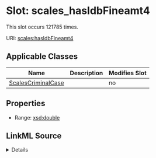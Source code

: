 

# Slot: scales_hasIdbFineamt4




This slot occurs 121785 times.


URI: [scales:hasIdbFineamt4](http://schemas.scales-okn.org/rdf/scales#hasIdbFineamt4)



<!-- no inheritance hierarchy -->





## Applicable Classes

| Name | Description | Modifies Slot |
| --- | --- | --- |
| [ScalesCriminalCase](../classes/ScalesCriminalCase.md) |  |  no  |







## Properties

* Range: [xsd:double](http://www.w3.org/2001/XMLSchema#double)







## LinkML Source

<details>

```yaml
name: scales_hasIdbFineamt4
from_schema: okns:scales-kg
rank: 1000
slot_uri: scales:hasIdbFineamt4
alias: scales_hasIdbFineamt4
domain_of:
- scales_CriminalCase
range: double

```
</details>
